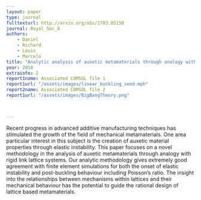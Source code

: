 ```yaml
---
layout: paper
type: journal
fulltexturl: http://arxiv.org/abs/1703.05150
journal: Royal_Soc_A
authors:
    - Daniel
    - Richard
    - Louis
    - Marcelo
title: "Analytic analysis of auxetic metamaterials through analogy with rigid link systems"
year: 2018
extrainfo: 2
report1name: Associated COMSOL file 1
report1url: "/assets/images/linear_buckling_seed.mph"
report2name: Associated COMSOL file 2
report1url: "/assets/images/BigBangTheory.png"



---
```


Recent progress in advanced additive manufacturing techniques has stimulated the growth of the field of mechanical metamaterials. One area particular interest in this subject is the creation of auxetic material properties through elastic instability. This paper focuses on a novel methodology in the analysis of auxetic metamaterials through analogy with rigid link lattice systems. Our analytic methodology gives extremely good agreement with finite element simulations for both the onset of elastic instability and post-buckling behaviour including Poisson’s ratio. The insight into the relationships between mechanisms within lattices and their mechanical behaviour has the potential to guide the rational design of lattice based metamaterials.
